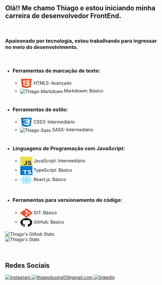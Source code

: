 ## Olá!! Me chamo Thiago e estou iniciando minha carreira de desenvolvedor FrontEnd.

</br>
<h3>Apaixonado por tecnologia, estou trabalhando para ingressar no meio do desenvolvimento.</h3>

</br>
<ul>
<li>
<h3>Ferramentas de marcação de texto:</h3>
<ul
style="display: flex;
flex-direction: column;
align-items: flex-start;
column-gap: 10px;
flex-wrap: wrap;">

<li>
    <span>
        <img align="center" alt="Thiago-HTML" height="30px" width="40px" src="https://raw.githubusercontent.com/devicons/devicon/master/icons/html5/html5-original.svg"/>
    </span>
    <span>HTML5:</span>
    <span> Avançado</span>
</li>

<li>
              <span>
                <img
                  align="center"
                  alt="Thiago-Markdown"
                  height="30px"
                  width="40px"
                  src="https://cdn.jsdelivr.net/gh/devicons/devicon/icons/markdown/markdown-original.svg"
                />
              </span>
              <span>Markdowm: </span>
              <span>Básico</span>
</li>
</ul>
</li>
</br>

<li>
    <h3>Ferramentas de estilo:</h3>
    <ul style="display: flex;
              flex-direction: column;
              align-items: flex-start;
              column-gap: 10px;
              flex-wrap: wrap;">
        <li>
              <span>
                <img
                  align="center"
                  alt="Thiago-CSS"
                  height="30px"
                  width="40px"
                  src="https://raw.githubusercontent.com/devicons/devicon/master/icons/css3/css3-original.svg"
                />
              </span>
              <span>CSS3:</span>
              <span> Intermediário</span>
        </li>
        <li>
              <span>
                <img
                  align="center"
                  alt="Thiago-Sass"
                  height="30px"
                  width="40px"
                  src="https://cdn.jsdelivr.net/gh/devicons/devicon/icons/sass/sass-original.svg"
                />
              </span>
              <span>SASS:</span>
              <span> Intermediário</span>
            </li>
    </ul>

</li>
</br>

<li>
    <h3>Linguagens de Programação com JavaScript:</h3>
    <ul style="display: flex;
              flex-direction: column;
              align-items: flex-start;
              column-gap: 10px;
              flex-wrap: wrap;">
        <li>
              <span>
                <img align="center" alt="Thiago-Js"
                  height="30px"
                  width="40px"
                  src="https://raw.githubusercontent.com/devicons/devicon/master/icons/javascript/javascript-original.svg"
                />
              </span>
              <span>JavaScript:</span>
              <span> Intermediário</span>
        </li>
            <li>
              <span>
                <img
                  align="center"
                  alt="Thiago-Ts"
                  height="30px"
                  width="40px"
                  src="https://raw.githubusercontent.com/devicons/devicon/master/icons/typescript/typescript-original.svg"
                />
              </span>
              <span>TypeScript:</span>
              <span>Básico</span>
            </li>
            <li>
              <span>
                <img
                  align="center"
                  alt="Thiago-React"
                  height="30px"
                  width="40px"
                  src="https://raw.githubusercontent.com/devicons/devicon/master/icons/react/react-original.svg"
                />
              </span>
              <span>React.js: </span>
              <span>Básico</span>
            </li>
    </ul>
    </br>
    <li>
          <h3>Ferramentas para versionamento de código:</h3>
          <ul
            style="
              display: flex;
              flex-direction: column;
              align-items: flex-start;
              column-gap: 10px;
              flex-wrap: wrap;
            "
          >
          <li>
              <span>
                <img
                  align="center"
                  alt="Thiago-Git"
                  height="30px"
                  width="40px"
                  src="https://raw.githubusercontent.com/devicons/devicon/master/icons/git/git-original.svg"
                />
              </span>
              <span>GIT:</span>
              <span>Básico</span>
            </li>
            <li>
              <span>
                <img
                  align="center"
                  alt="Thiago-github"
                  height="30px"
                  width="40px"
                  src="https://raw.githubusercontent.com/devicons/devicon/master/icons/github/github-original.svg"
                />
              </span>
              <span>GitHub:</span>
              <span>Básico</span>
            </li>
          </ul>
    </li>
</li>

</ul>

<div>
    <img  alt="Thiago's Github Stats" src="https://github-readme-stats.vercel.app/api?username=thiagoduutra&show_icons=true&show=contribs,prs&cache_seconds=8640&theme=white&hide_border=true" />
 
<br>
<img  alt="Thiago's Stats" src="https://github-readme-stats.vercel.app/api/top-langs/?username=thiagoduutra&layout=compact&theme=white&langs_count=10)](https://github.com/thiagoduutra/github-readme-stats&hide_border=true" />
</div>
<br>
<br>

<div>
<h2>Redes Sociais</h2>
<a href="https://www.instagram.com/thiagoduutra/" target="_blank">
<img src="https://img.shields.io/badge/-Instagram-%23E4405F?style=for-the-badge&logo=instagram&logoColor=white"
alt="instagram"/>
</a>
<a href="mainto:thaigoduutra01@gmail.com" target="_blank">
<img src="https://img.shields.io/badge/-Gmail-%23333?style=for-the-badge&logo=gmail&logoColor=white"
          alt="thiagoduutra01@gmail.com"/>
</a>
<a href="https://www.linkedin.com/in/thiago-dutra-107b4a213/" target="_blank">
<img src="https://img.shields.io/badge/-LinkedIn-%230077B5?style=for-the-badge&logo=linkedin&logoColor=white"
          alt="linkedin"/>
</a>
</div>
